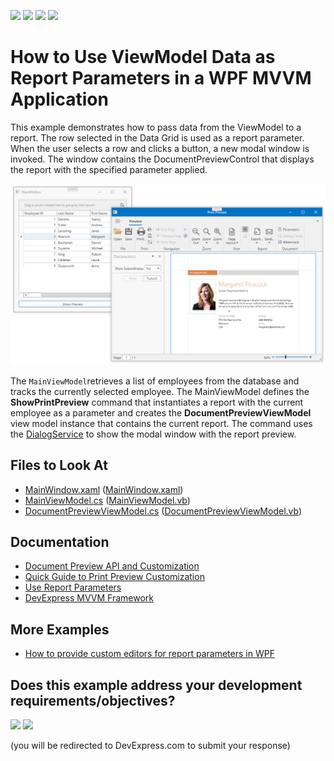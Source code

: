 <!-- default badges list -->
![](https://img.shields.io/endpoint?url=https://codecentral.devexpress.com/api/v1/VersionRange/417419878/22.2.3%2B)
[![](https://img.shields.io/badge/Open_in_DevExpress_Support_Center-FF7200?style=flat-square&logo=DevExpress&logoColor=white)](https://supportcenter.devexpress.com/ticket/details/T1036945)
[![](https://img.shields.io/badge/📖_How_to_use_DevExpress_Examples-e9f6fc?style=flat-square)](https://docs.devexpress.com/GeneralInformation/403183)
[![](https://img.shields.io/badge/💬_Leave_Feedback-feecdd?style=flat-square)](#does-this-example-address-your-development-requirementsobjectives)
<!-- default badges end -->
# How to Use ViewModel Data as Report Parameters in a WPF MVVM Application

This example demonstrates how to pass data from the ViewModel to a report. The row selected in the Data Grid is used as a report parameter. When the user selects a row and clicks a button, a new modal window is invoked. The window contains the DocumentPreviewControl that displays the report with the specified parameter applied.

![Screenshot](Images/screenshot.png)

The `MainViewModel`retrieves a list of employees from the database and tracks the currently selected employee. The MainViewModel defines the **ShowPrintPreview** command that instantiates a report with the current employee as a parameter and creates the **DocumentPreviewViewModel** view model instance that contains the current report. The command uses the [DialogService](https://docs.devexpress.com/WPF/17467/mvvm-framework/services/predefined-set/dialog-services/dialogservice) to show the modal window with the report preview.

<!-- default file list -->
## Files to Look At

- [MainWindow.xaml](./CS/MainWindow.xaml) ([MainWindow.xaml](./VB/MainWindow.xaml))
- [MainViewModel.cs](./CS/Models/MainViewModel.cs) ([MainViewModel.vb](./VB/Models/MainViewModel.vb))
- [DocumentPreviewViewModel.cs](./CS/Models/DocumentPreviewViewModel.cs) ([DocumentPreviewViewModel.vb](./VB/Models/DocumentPreviewViewModel.vb))

<!-- default file list end -->

## Documentation

- [Document Preview API and Customization](https://docs.devexpress.com/XtraReports/119220/wpf-reporting/wpf-reporting-document-preview/api-and-customization)
- [Quick Guide to Print Preview Customization](https://docs.devexpress.com/XtraReports/119228/wpf-reporting/wpf-reporting-document-preview/api-and-customization/quick-guide-to-print-preview-customization)
- [Use Report Parameters](https://docs.devexpress.com/XtraReports/4812/detailed-guide-to-devexpress-reporting/use-report-parameters)
- [DevExpress MVVM Framework](https://docs.devexpress.com/WPF/15112/mvvm-framework)


## More Examples

- [How to provide custom editors for report parameters in WPF](https://github.com/DevExpress-Examples/Reporting_how-to-provide-custom-editors-for-report-parameters-in-wpf-e3359)
<!-- feedback -->
## Does this example address your development requirements/objectives?

[<img src="https://www.devexpress.com/support/examples/i/yes-button.svg"/>](https://www.devexpress.com/support/examples/survey.xml?utm_source=github&utm_campaign=reporting-wpf-mvvm-viewmodel-data-to-report&~~~was_helpful=yes) [<img src="https://www.devexpress.com/support/examples/i/no-button.svg"/>](https://www.devexpress.com/support/examples/survey.xml?utm_source=github&utm_campaign=reporting-wpf-mvvm-viewmodel-data-to-report&~~~was_helpful=no)

(you will be redirected to DevExpress.com to submit your response)
<!-- feedback end -->
